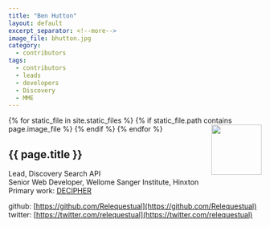 ```yaml
---
title: "Ben Hutton"
layout: default
excerpt_separator: <!--more-->
image_file: bhutton.jpg
category:
  - contributors
tags:
  - contributors
  - leads
  - developers
  - Discovery
  - MME
---
```


{% for static_file in site.static_files %}
  {% if static_file.path contains page.image_file %}
<img style="float: right; width: 100px;" src="{{ static_file.path | relative_url}}" />
  {% endif %}
{% endfor %}

## {{ page.title }}

Lead, Discovery Search API  
Senior Web Developer, Wellome Sanger Institute, Hinxton  
Primary work: [DECIPHER](https://www.sanger.ac.uk/science/tools/decipher-mapping-clinical-genome)  

<!--more-->

github: [https://github.com/Relequestual](https://github.com/Relequestual)  
twitter: [https://twitter.com/relequestual](https://twitter.com/relequestual)  

